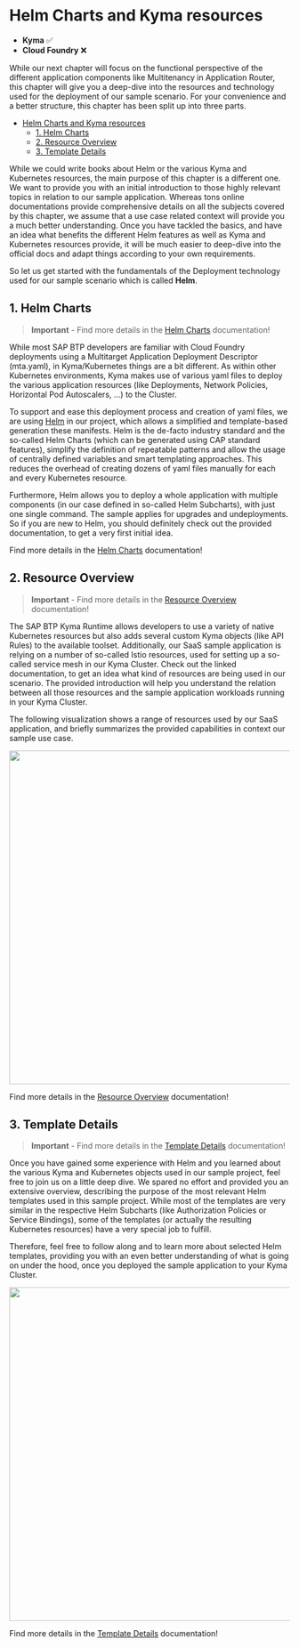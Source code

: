 # Helm Charts and Kyma resources

- **Kyma** ✅ 
- **Cloud Foundry** ❌

While our next chapter will focus on the functional perspective of the different application components like Multitenancy in Application Router, this chapter will give you a deep-dive into the resources and technology used for the deployment of our sample scenario. For your convenience and a better structure, this chapter has been split up into three parts.

- [Helm Charts and Kyma resources](#helm-charts-and-kyma-resources)
  - [1. Helm Charts](#1-helm-charts)
  - [2. Resource Overview](#2-resource-overview)
  - [3. Template Details](#3-template-details)

While we could write books about Helm or the various Kyma and Kubernetes resources, the main purpose of this chapter is a different one. We want to provide you with an initial introduction to those highly relevant topics in relation to our sample application. Whereas tons online documentations provide comprehensive details on all the subjects covered by this chapter, we assume that a use case related context will provide you a much better understanding. Once you have tackled the basics, and have an idea what benefits the different Helm features as well as Kyma and Kubernetes resources provide, it will be much easier to deep-dive into the official docs and adapt things according to your own requirements. 

So let us get started with the fundamentals of the Deployment technology used for our sample scenario which is called **Helm**. 

## 1. Helm Charts

> **Important** - Find more details in the [Helm Charts](./components/HelmCharts.md) documentation!

While most SAP BTP developers are familiar with Cloud Foundry deployments using a Multitarget Application Deployment Descriptor (mta.yaml), in Kyma/Kubernetes things are a bit different. As within other Kubernetes environments, Kyma makes use of various yaml files to deploy the various application resources (like Deployments, Network Policies, Horizontal Pod Autoscalers, ...) to the Cluster. 

To support and ease this deployment process and creation of yaml files, we are using [Helm](https://helm.sh/) in our project, which allows a simplified and template-based generation these manifests. Helm is the de-facto industry standard and the so-called Helm Charts (which can be generated using CAP standard features), simplify the definition of repeatable patterns and allow the usage of centrally defined variables and smart templating approaches. This reduces the overhead of creating dozens of yaml files manually for each and every Kubernetes resource. 

Furthermore, Helm allows you to deploy a whole application with multiple components (in our case defined in so-called Helm Subcharts), with just one single command. The sample applies for upgrades and undeployments. So if you are new to Helm, you should definitely check out the provided documentation, to get a very first initial idea. 

Find more details in the [Helm Charts](./components/HelmCharts.md) documentation!

## 2. Resource Overview

> **Important** - Find more details in the [Resource Overview](./components/ResourceOverview.md) documentation!

The SAP BTP Kyma Runtime allows developers to use a variety of native Kubernetes resources but also adds several custom Kyma objects (like API Rules) to the available toolset. Additionally, our SaaS sample application is relying on a number of so-called Istio resources, used for setting up a so-called service mesh in our Kyma Cluster. Check out the linked documentation, to get an idea what kind of resources are being used in our scenario. The provided introduction will help you understand the relation between all those resources and the sample application workloads running in your Kyma Cluster. 

The following visualization shows a range of resources used by our SaaS application, and briefly summarizes the provided capabilities in context our sample use case. 

[<img src="./images/KymaObjectsGeneral.png" width="600"/>](./images/KymaObjectsGeneral.png?raw=true)

Find more details in the [Resource Overview](./components/ResourceOverview.md) documentation!

## 3. Template Details

> **Important** - Find more details in the [Template Details](./components/TemplateDetails.md) documentation!

Once you have gained some experience with Helm and you learned about the various Kyma and Kubernetes objects used in our sample project, feel free to join us on a little deep dive. We spared no effort and provided you an extensive overview, describing the purpose of the most relevant Helm templates used in this sample project. While most of the templates are very similar in the respective Helm Subcharts (like Authorization Policies or Service Bindings), some of the templates (or actually the resulting Kubernetes resources) have a very special job to fulfill. 

Therefore, feel free to follow along and to learn more about selected Helm templates, providing you with an even better understanding of what is going on under the hood, once you deployed the sample application to your Kyma Cluster. 

[<img src="./images/ResourceDetailsArch.png" width="600"/>](./images/ResourceDetailsArch.png?raw=true)

Find more details in the [Template Details](./components/TemplateDetails.md) documentation!